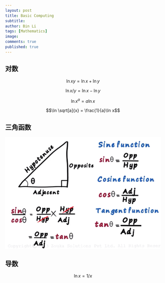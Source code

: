 ```yaml
---
layout: post
title: Basic Computing
subtitle:
author: Bin Li
tags: [Mathematics]
image: 
comments: true
published: true
---
```



## 对数
$$\ln xy = \ln x + \ln y$$

$$\ln x/y = \ln x - \ln y$$

$$\ln x^{a} = a \ln x$$

$$\ln \sqrt[a]{x} = \frac{1}{a}\ln x$$

## 三角函数

![-w1003](/img/media/15665289456460.jpg)

## 导数
$$\ln x = 1/x$$